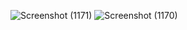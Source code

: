 ![Screenshot (1171)](https://github.com/user-attachments/assets/d88d26b8-5cf7-4377-add9-ac28d80709e1)
![Screenshot (1170)](https://github.com/user-attachments/assets/34829416-5935-4eea-bcdf-3ae6dbf265d5)
